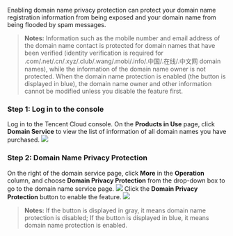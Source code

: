 Enabling domain name privacy protection can protect your domain name registration information from being exposed and your domain name from being flooded by spam messages.
>**Notes:**
>Information such as the mobile number and email address of the domain name contact is protected for domain names that have been verified (identity verification is required for .com/.net/.cn/.xyz/.club/.wang/.mobi/.info/.中国/.在线/.中文网 domain names), while the information of the domain name owner is not protected.
>When the domain name protection is enabled (the button is displayed in blue), the domain name owner and other information cannot be modified unless you disable the feature first.

### Step 1: Log in to the console
Log in to the Tencent Cloud console. On the **Products in Use** page, click **Domain Service** to view the list of information of all domain names you have purchased.
 ![](https://main.qcloudimg.com/raw/98a18889b740784e72e632f47fe606ed.png)
### Step 2: Domain Name Privacy Protection
On the right of the domain service page, click **More** in the **Operation** column, and choose **Domain Privacy Protection** from the drop-down box to go to the domain name service page.
 ![](http://mc.qcloudimg.com/static/img/e059efc5b982a1197d1180c61e13c182/image.png)
Click the **Domain Privacy Protection** button to enable the feature.
 ![](http://mc.qcloudimg.com/static/img/50d93b3dc1cad70f3e793473d92d41de/image.png)
>**Notes:**
>If the button is displayed in gray, it means domain name protection is disabled;
>If the button is displayed in blue, it means domain name protection is enabled.

